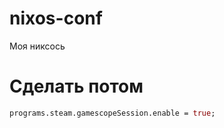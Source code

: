 # nixos-conf

Моя никсось

# Сделать потом

```nix
programs.steam.gamescopeSession.enable = true;
```
